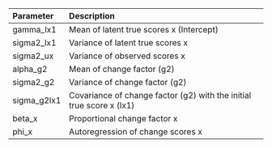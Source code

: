 | Parameter           | Description                                                            |
| :------------------ | :--------------------------------------------------------------------- |
| gamma\_lx1          | Mean of latent true scores x (Intercept)                               |
| sigma2\_lx1         | Variance of latent true scores x                                       |
| sigma2\_ux          | Variance of observed scores x                                          |
| alpha\_g2           | Mean of change factor (g2)                                             |
| sigma2\_g2          | Variance of change factor (g2)                                         |
| sigma\_g2lx1        | Covariance of change factor (g2) with the initial true score x (lx1)   |
| beta\_x         | Proportional change factor x                                    |
| phi\_x              | Autoregression of change scores x                                      |
